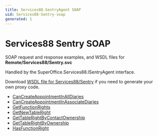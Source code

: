 ```yaml
---
title: Services88.SentryAgent SOAP
uid: Services88-Sentry-soap
generated: 1
---
```


# Services88 Sentry SOAP

SOAP request and response examples, and WSDL files for **Remote/Services88/Sentry.svc**

Handled by the <see cref="T:SuperOffice.Services88.ISentryAgent">SuperOffice.Services88.ISentryAgent</see> interface.



Download [WSDL file for Services88/Sentry](../Services88-Sentry.md) if you need to generate your own proxy code.

* [CanCreateAppointmentInAllDiaries](CanCreateAppointmentInAllDiaries.md)
* [CanCreateAppointmentInAssociateDiaries](CanCreateAppointmentInAssociateDiaries.md)
* [GetFunctionRights](GetFunctionRights.md)
* [GetNewTableRight](GetNewTableRight.md)
* [GetTableRightByContactOwnership](GetTableRightByContactOwnership.md)
* [GetTableRightByOwnership](GetTableRightByOwnership.md)
* [HasFunctionRight](HasFunctionRight.md)

